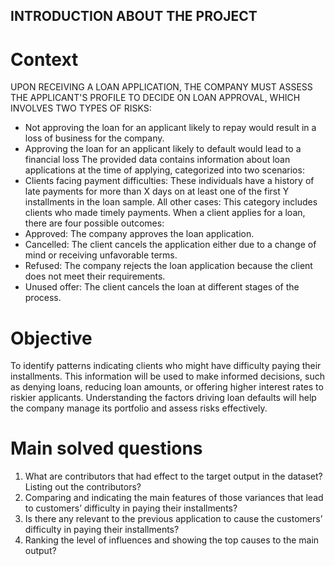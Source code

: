 ## INTRODUCTION ABOUT THE PROJECT
# Context
UPON RECEIVING A LOAN APPLICATION, THE COMPANY MUST ASSESS THE APPLICANT'S PROFILE TO DECIDE ON LOAN APPROVAL, WHICH INVOLVES TWO TYPES OF RISKS:
* Not approving the loan for an applicant likely to repay would result in a loss of business for the company.
* Approving the loan for an applicant likely to default would lead to a financial loss 
The provided data contains information about loan applications at the time of applying, categorized into two scenarios:
* Clients facing payment difficulties: These individuals have a history of late payments for more than X days on at least one of the first Y installments in the loan sample.
All other cases: This category includes clients who made timely payments.
When a client applies for a loan, there are four possible outcomes:
* Approved: The company approves the loan application.
* Cancelled: The client cancels the application either due to a change of mind or 
receiving unfavorable terms.
* Refused: The company rejects the loan application because the client does not meet 
their requirements.
* Unused offer: The client cancels the loan at different stages of the process. 
# Objective
To identify patterns indicating clients who might have difficulty paying their installments. 
This information will be used to make informed decisions, such as denying loans, reducing loan amounts, or offering higher interest rates to riskier applicants. Understanding the factors driving loan defaults will help the company manage its portfolio and assess risks effectively.
# Main solved questions
1) What are contributors that had effect to the target output in the dataset? Listing out the contributors?
2) Comparing and indicating the main features of those variances that lead to customers’ difficulty in paying their installments?
3) Is there any relevant to the previous application to cause the customers’ difficulty in paying their installments?
4) Ranking the level of influences and showing the top causes to the main output?

